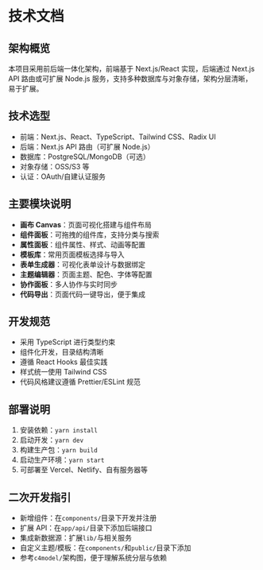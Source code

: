 # 技术文档

## 架构概览

本项目采用前后端一体化架构，前端基于 Next.js/React 实现，后端通过 Next.js API 路由或可扩展 Node.js 服务，支持多种数据库与对象存储，架构分层清晰，易于扩展。

## 技术选型

- 前端：Next.js、React、TypeScript、Tailwind CSS、Radix UI
- 后端：Next.js API 路由（可扩展 Node.js）
- 数据库：PostgreSQL/MongoDB（可选）
- 对象存储：OSS/S3 等
- 认证：OAuth/自建认证服务

## 主要模块说明

- **画布 Canvas**：页面可视化搭建与组件布局
- **组件面板**：可拖拽的组件库，支持分类与搜索
- **属性面板**：组件属性、样式、动画等配置
- **模板库**：常用页面模板选择与导入
- **表单生成器**：可视化表单设计与数据绑定
- **主题编辑器**：页面主题、配色、字体等配置
- **协作面板**：多人协作与实时同步
- **代码导出**：页面代码一键导出，便于集成

## 开发规范

- 采用 TypeScript 进行类型约束
- 组件化开发，目录结构清晰
- 遵循 React Hooks 最佳实践
- 样式统一使用 Tailwind CSS
- 代码风格建议遵循 Prettier/ESLint 规范

## 部署说明

1. 安装依赖：`yarn install`
2. 启动开发：`yarn dev`
3. 构建生产包：`yarn build`
4. 启动生产环境：`yarn start`
5. 可部署至 Vercel、Netlify、自有服务器等

## 二次开发指引

- 新增组件：在`components/`目录下开发并注册
- 扩展 API：在`app/api/`目录下添加后端接口
- 集成新数据源：扩展`lib/`与相关服务
- 自定义主题/模板：在`components/`和`public/`目录下添加
- 参考`c4model/`架构图，便于理解系统分层与依赖
